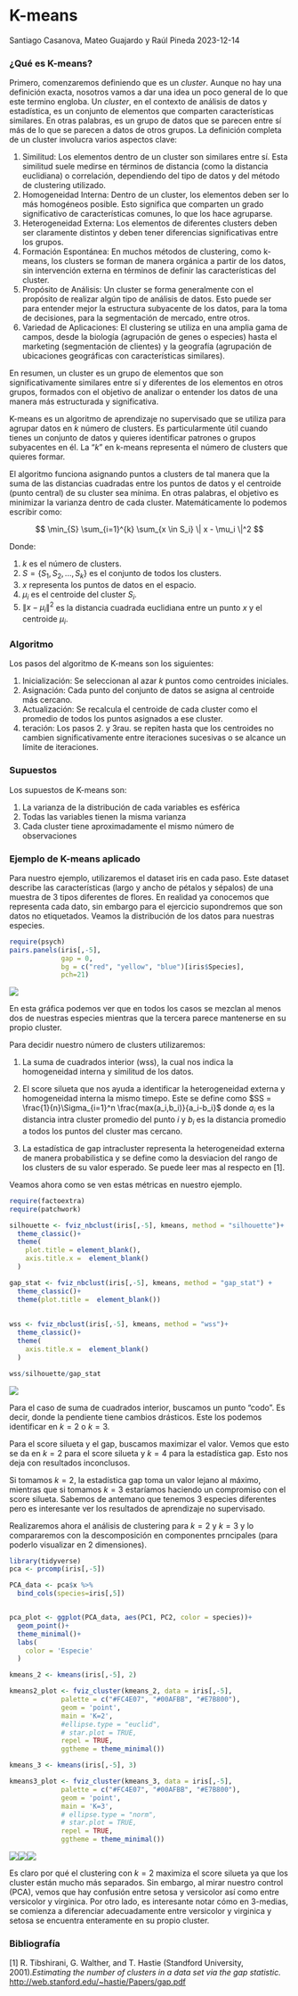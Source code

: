 K-means
================
Santiago Casanova, Mateo Guajardo y Raúl Pineda
2023-12-14

### ¿Qué es K-means?

Primero, comenzaremos definiendo que es un $\textit{cluster}$. Aunque no
hay una definición exacta, nosotros vamos a dar una idea un poco general
de lo que este termino engloba. Un $\textit{cluster}$, en el contexto de
análisis de datos y estadística, es un conjunto de elementos que
comparten características similares. En otras palabras, es un grupo de
datos que se parecen entre sí más de lo que se parecen a datos de otros
grupos. La definición completa de un cluster involucra varios aspectos
clave:

1.  Similitud: Los elementos dentro de un cluster son similares entre
    sí. Esta similitud suele medirse en términos de distancia (como la
    distancia euclidiana) o correlación, dependiendo del tipo de datos y
    del método de clustering utilizado.
2.  Homogeneidad Interna: Dentro de un cluster, los elementos deben ser
    lo más homogéneos posible. Esto significa que comparten un grado
    significativo de características comunes, lo que los hace agruparse.
3.  Heterogeneidad Externa: Los elementos de diferentes clusters deben
    ser claramente distintos y deben tener diferencias significativas
    entre los grupos.
4.  Formación Espontánea: En muchos métodos de clustering, como k-means,
    los clusters se forman de manera orgánica a partir de los datos, sin
    intervención externa en términos de definir las características del
    cluster.
5.  Propósito de Análisis: Un cluster se forma generalmente con el
    propósito de realizar algún tipo de análisis de datos. Esto puede
    ser para entender mejor la estructura subyacente de los datos, para
    la toma de decisiones, para la segmentación de mercado, entre otros.
6.  Variedad de Aplicaciones: El clustering se utiliza en una amplia
    gama de campos, desde la biología (agrupación de genes o especies)
    hasta el marketing (segmentación de clientes) y la geografía
    (agrupación de ubicaciones geográficas con características
    similares).

En resumen, un cluster es un grupo de elementos que son
significativamente similares entre sí y diferentes de los elementos en
otros grupos, formados con el objetivo de analizar o entender los datos
de una manera más estructurada y significativa.

K-means es un algoritmo de aprendizaje no supervisado que se utiliza
para agrupar datos en $k$ número de clusters. Es particularmente útil
cuando tienes un conjunto de datos y quieres identificar patrones o
grupos subyacentes en él. La “$k$” en k-means representa el número de
clusters que quieres formar.

El algoritmo funciona asignando puntos a clusters de tal manera que la
suma de las distancias cuadradas entre los puntos de datos y el
centroide (punto central) de su cluster sea mínima. En otras palabras,
el objetivo es minimizar la varianza dentro de cada cluster.
Matemáticamente lo podemos escribir como:

$$ \min_{S} \sum_{i=1}^{k} \sum_{x \in S_i} \| x - \mu_i \|^2 $$

Donde:

1.  $k$ es el número de clusters.
2.  $S = \{S_1, S_2, ... , S_k\}$ es el conjunto de todos los clusters.
3.  $x$ representa los puntos de datos en el espacio.
4.  $\mu_i$ es el centroide del cluster $S_i$.
5.  $\| x - \mu_i \|^2$ es la distancia cuadrada euclidiana entre un
    punto $x$ y el centroide $\mu_i$.

### Algoritmo

Los pasos del algoritmo de K-means son los siguientes:

1.  Inicialización: Se seleccionan al azar $k$ puntos como centroides
    iniciales.
2.  Asignación: Cada punto del conjunto de datos se asigna al centroide
    más cercano.
3.  Actualización: Se recalcula el centroide de cada cluster como el
    promedio de todos los puntos asignados a ese cluster.
4.  teración: Los pasos 2. y 3rau. se repiten hasta que los centroides
    no cambien significativamente entre iteraciones sucesivas o se
    alcance un límite de iteraciones.

### Supuestos

Los supuestos de K-means son:

1.  La varianza de la distribución de cada variables es esférica
2.  Todas las variables tienen la misma varianza
3.  Cada cluster tiene aproximadamente el mismo número de observaciones

### Ejemplo de K-means aplicado

Para nuestro ejemplo, utilizaremos el dataset iris en cada paso. Este
dataset describe las características (largo y ancho de pétalos y
sépalos) de una muestra de 3 tipos diferentes de flores. En realidad ya
conocemos que representa cada dato, sin embargo para el ejercicio
supondremos que son datos no etiquetados. Veamos la distribución de los
datos para nuestras especies.

``` r
require(psych)
pairs.panels(iris[,-5],
             gap = 0,
             bg = c("red", "yellow", "blue")[iris$Species],
             pch=21)
```

![](README_files/figure-gfm/unnamed-chunk-1-1.png)<!-- -->

En esta gráfica podemos ver que en todos los casos se mezclan al menos
dos de nuestras especies mientras que la tercera parece mantenerse en su
propio cluster.

Para decidir nuestro número de clusters utilizaremos:

1.  La suma de cuadrados interior (wss), la cual nos indica la
    homogeneidad interna y similitud de los datos.

2.  El score silueta que nos ayuda a identificar la heterogeneidad
    externa y homogeneidad interna la mismo timepo. Este se define como
    $SS = \frac{1}{n}\Sigma_{i=1}^n \frac{max(a_i,b_i)}{a_i-b_i}$ donde
    $a_i$ es la distancia intra cluster promedio del punto $i$ y $b_i$
    es la distancia promedio a todos los puntos del cluster mas cercano.

3.  La estadística de gap intracluster representa la heterogeneidad
    externa de manera probabilistica y se define como la desviacion del
    rango de los clusters de su valor esperado. Se puede leer mas al
    respecto en \[1\].

Veamos ahora como se ven estas métricas en nuestro ejemplo.

``` r
require(factoextra)
require(patchwork)

silhouette <- fviz_nbclust(iris[,-5], kmeans, method = "silhouette")+ 
  theme_classic()+
  theme(
    plot.title = element_blank(),
    axis.title.x =  element_blank()
  )

gap_stat <- fviz_nbclust(iris[,-5], kmeans, method = "gap_stat") +
  theme_classic()+
  theme(plot.title =  element_blank())
  
  
wss <- fviz_nbclust(iris[,-5], kmeans, method = "wss")+
  theme_classic()+
  theme(
    axis.title.x =  element_blank()
  )

wss/silhouette/gap_stat
```

![](README_files/figure-gfm/unnamed-chunk-2-1.png)<!-- -->

Para el caso de suma de cuadrados interior, buscamos un punto “codo”. Es
decir, donde la pendiente tiene cambios drásticos. Este los podemos
identificar en $k = 2$ o $k= 3$.

Para el score silueta y el gap, buscamos maximizar el valor. Vemos que
esto se da en $k = 2$ para el score silueta y $k= 4$ para la estadística
gap. Esto nos deja con resultados inconclusos.

Si tomamos $k=2$, la estadística gap toma un valor lejano al máximo,
mientras que si tomamos $k=3$ estaríamos haciendo un compromiso con el
score silueta. Sabemos de antemano que tenemos 3 especies diferentes
pero es interesante ver los resultados de aprendizaje no supervisado.

Realizaremos ahora el análisis de clustering para $k=2$ y $k=3$ y lo
compararemos con la descomposición en componentes prncipales (para
poderlo visualizar en 2 dimensiones).

``` r
library(tidyverse)
pca <- prcomp(iris[,-5])

PCA_data <- pca$x %>% 
  bind_cols(species=iris[,5])


pca_plot <- ggplot(PCA_data, aes(PC1, PC2, color = species))+
  geom_point()+
  theme_minimal()+
  labs(
    color = 'Especie'
  )

kmeans_2 <- kmeans(iris[,-5], 2)

kmeans2_plot <- fviz_cluster(kmeans_2, data = iris[,-5], 
             palette = c("#FC4E07", "#00AFBB", "#E7B800"), 
             geom = 'point',
             main = 'K=2',
             #ellipse.type = "euclid",
             # star.plot = TRUE, 
             repel = TRUE, 
             ggtheme = theme_minimal())

kmeans_3 <- kmeans(iris[,-5], 3)

kmeans3_plot <- fviz_cluster(kmeans_3, data = iris[,-5], 
             palette = c("#FC4E07", "#00AFBB", "#E7B800"), 
             geom = 'point',
             main = 'K=3',
             # ellipse.type = "norm",
             # star.plot = TRUE, 
             repel = TRUE, 
             ggtheme = theme_minimal())
```

![](README_files/figure-gfm/unnamed-chunk-4-1.png)<!-- -->![](README_files/figure-gfm/unnamed-chunk-4-2.png)<!-- -->![](README_files/figure-gfm/unnamed-chunk-4-3.png)<!-- -->

Es claro por qué el clustering con $k=2$ maximiza el score silueta ya
que los cluster están mucho más separados. Sin embargo, al mirar nuestro
control (PCA), vemos que hay confusión entre setosa y versicolor así
como entre versicolor y virginica. Por otro lado, es interesante notar
cómo en 3-medias, se comienza a diferenciar adecuadamente entre
versicolor y virginica y setosa se encuentra enteramente en su propio
cluster.

### Bibliografía

\[1\] R. Tibshirani, G. Walther, and T. Hastie (Standford University,
2001).$\textit{Estimating the number of clusters in a data set via the gap statistic.}$
<http://web.stanford.edu/~hastie/Papers/gap.pdf>
